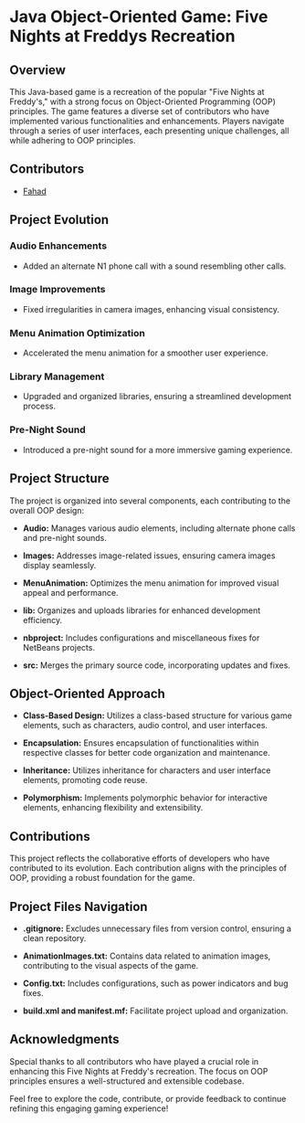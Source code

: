 # Java Object-Oriented Game: Five Nights at Freddys Recreation

## Overview

This Java-based game is a recreation of the popular "Five Nights at Freddy's," with a strong focus on Object-Oriented Programming (OOP) principles. The game features a diverse set of contributors who have implemented various functionalities and enhancements. Players navigate through a series of user interfaces, each presenting unique challenges, all while adhering to OOP principles.

## Contributors
- [Fahad ](https://github.com/fahad9786)

## Project Evolution

### Audio Enhancements
- Added an alternate N1 phone call with a sound resembling other calls.

### Image Improvements
- Fixed irregularities in camera images, enhancing visual consistency.

### Menu Animation Optimization
- Accelerated the menu animation for a smoother user experience.

### Library Management
- Upgraded and organized libraries, ensuring a streamlined development process.

### Pre-Night Sound
- Introduced a pre-night sound for a more immersive gaming experience.

## Project Structure

The project is organized into several components, each contributing to the overall OOP design:

- **Audio:** Manages various audio elements, including alternate phone calls and pre-night sounds.

- **Images:** Addresses image-related issues, ensuring camera images display seamlessly.

- **MenuAnimation:** Optimizes the menu animation for improved visual appeal and performance.

- **lib:** Organizes and uploads libraries for enhanced development efficiency.

- **nbproject:** Includes configurations and miscellaneous fixes for NetBeans projects.

- **src:** Merges the primary source code, incorporating updates and fixes.

## Object-Oriented Approach

- **Class-Based Design:** Utilizes a class-based structure for various game elements, such as characters, audio control, and user interfaces.

- **Encapsulation:** Ensures encapsulation of functionalities within respective classes for better code organization and maintenance.

- **Inheritance:** Utilizes inheritance for characters and user interface elements, promoting code reuse.

- **Polymorphism:** Implements polymorphic behavior for interactive elements, enhancing flexibility and extensibility.

## Contributions

This project reflects the collaborative efforts of developers who have contributed to its evolution. Each contribution aligns with the principles of OOP, providing a robust foundation for the game.

## Project Files Navigation

- **.gitignore:** Excludes unnecessary files from version control, ensuring a clean repository.

- **AnimationImages.txt:** Contains data related to animation images, contributing to the visual aspects of the game.

- **Config.txt:** Includes configurations, such as power indicators and bug fixes.

- **build.xml and manifest.mf:** Facilitate project upload and organization.

## Acknowledgments

Special thanks to all contributors who have played a crucial role in enhancing this Five Nights at Freddy's recreation. The focus on OOP principles ensures a well-structured and extensible codebase.

Feel free to explore the code, contribute, or provide feedback to continue refining this engaging gaming experience!
